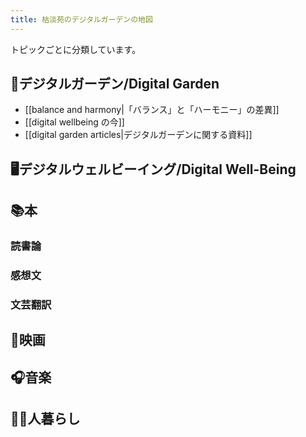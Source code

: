 ```yaml
---
title: 枯淡苑のデジタルガーデンの地図
---
```

トピックごとに分類しています。

## 🌱デジタルガーデン/Digital Garden 
- [[balance and harmony|「バランス」と「ハーモニー」の差異]]
- [[digital wellbeing の今]]
- [[digital garden articles|デジタルガーデンに関する資料]]

## 🖥デジタルウェルビーイング/Digital Well-Being

## 📚本
### 読書論
### 感想文
### 文芸翻訳

## 🎥映画

## 🎧音楽

## 👱‍♂️人暮らし